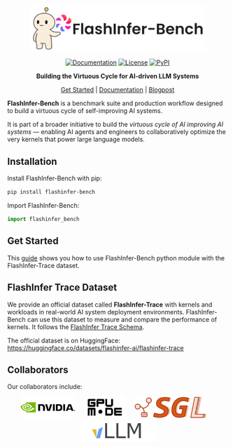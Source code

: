 <div align="center" id="top">

<img src="web/packages/ui/src/brand/fib_logo.png" alt="logo" width="400" margin="10px"></img>

[![Documentation](https://img.shields.io/badge/docs-latest-green)](https://bench.flashinfer.ai/docs/)
[![License](https://img.shields.io/badge/license-apache_2-blue)](https://github.com/flashinfer-ai/flashinfer-bench/blob/main/LICENCE)
[![PyPI](https://img.shields.io/pypi/v/flashinfer-bench)](https://pypi.org/project/flashinfer-bench/)

**Building the Virtuous Cycle for AI-driven LLM Systems**

[Get Started](#get-started) | [Documentation](https://bench.flashinfer.ai/docs/) | [Blogpost](https://flashinfer.ai/2025/10/16/flashinfer-bench.html)
</div>

**FlashInfer-Bench** is a benchmark suite and production workflow designed to build a virtuous cycle of self-improving AI systems.

It is part of a broader initiative to build the *virtuous cycle of AI improving AI systems* — enabling AI agents and engineers to collaboratively optimize the very kernels that power large language models.

## Installation

Install FlashInfer-Bench with pip:

```bash
pip install flashinfer-bench
```

Import FlashInfer-Bench:

```python
import flashinfer_bench
```

## Get Started

This [guide](https://bench.flashinfer.ai/docs/start/quick_start) shows you how to use FlashInfer-Bench python module with the FlashInfer-Trace dataset.

## FlashInfer Trace Dataset

We provide an official dataset called **FlashInfer-Trace** with kernels and workloads in real-world AI system deployment environments. FlashInfer-Bench can use this dataset to measure and compare the performance of kernels. It follows the [FlashInfer Trace Schema](https://bench.flashinfer.ai/docs/flashinfer_trace/).

The official dataset is on HuggingFace: https://huggingface.co/datasets/flashinfer-ai/flashinfer-trace

## Collaborators

Our collaborators include:

<div align="center">

[<img src="https://raw.githubusercontent.com/mlc-ai/XGrammar-web-assets/refs/heads/main/repo/nvidia.svg" height=50/>](https://github.com/NVIDIA/TensorRT-LLM)
&emsp;
[<img src="https://raw.githubusercontent.com/mlc-ai/XGrammar-web-assets/refs/heads/main/repo/gpu_mode.png" height=50/>](https://github.com/gpu-mode)
&emsp;
[<img src="https://raw.githubusercontent.com/mlc-ai/XGrammar-web-assets/refs/heads/main/repo/sglang.png" height=50/>](https://github.com/sgl-project/sglang)
&emsp;
[<img src="https://raw.githubusercontent.com/mlc-ai/XGrammar-web-assets/refs/heads/main/repo/vllm.png" height=50/>](https://github.com/vllm-project/vllm)

</div>
